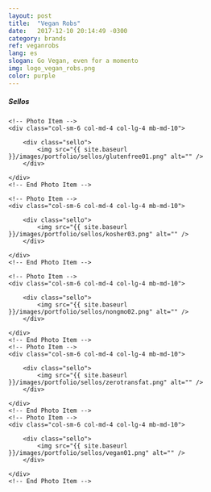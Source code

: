 ```yaml
---
layout: post
title:  "Vegan Robs"
date:   2017-12-10 20:14:49 -0300
category: brands
ref: veganrobs
lang: es
slogan: Go Vegan, even for a momento
img: logo_vegan_robs.png
color: purple
---
```

<!-- Sellos -->
<h5 class="font-alt mt-0 mb-20">Sellos</h5>
<div class="row multi-columns-row mb-30 mb-xs-10">

    <!-- Photo Item -->
    <div class="col-sm-6 col-md-4 col-lg-4 mb-md-10">

        <div class="sello">
            <img src="{{ site.baseurl }}/images/portfolio/sellos/glutenfree01.png" alt="" />
        </div>

    </div>
    <!-- End Photo Item -->

    <!-- Photo Item -->
    <div class="col-sm-6 col-md-4 col-lg-4 mb-md-10">

        <div class="sello">
            <img src="{{ site.baseurl }}/images/portfolio/sellos/kosher03.png" alt="" />
        </div>

    </div>
    <!-- End Photo Item -->

    <!-- Photo Item -->
    <div class="col-sm-6 col-md-4 col-lg-4 mb-md-10">

        <div class="sello">
            <img src="{{ site.baseurl }}/images/portfolio/sellos/nongmo02.png" alt="" />
        </div>

    </div>
    <!-- End Photo Item -->
    <!-- Photo Item -->
    <div class="col-sm-6 col-md-4 col-lg-4 mb-md-10">

        <div class="sello">
            <img src="{{ site.baseurl }}/images/portfolio/sellos/zerotransfat.png" alt="" />
        </div>

    </div>
    <!-- End Photo Item -->
    <!-- Photo Item -->
    <div class="col-sm-6 col-md-4 col-lg-4 mb-md-10">

        <div class="sello">
            <img src="{{ site.baseurl }}/images/portfolio/sellos/vegan01.png" alt="" />
        </div>

    </div>
    <!-- End Photo Item -->

</div>
<!-- End Sellos -->
